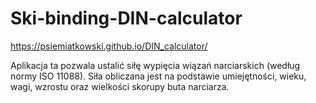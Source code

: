 # Ski-binding-DIN-calculator
https://psiemiatkowski.github.io/DIN_calculator/

Aplikacja ta pozwala ustalić siłę wypięcia wiązań narciarskich (według
normy ISO 11088). Siła obliczana jest na podstawie umiejętności, wieku,
wagi, wzrostu oraz wielkości skorupy buta narciarza.
